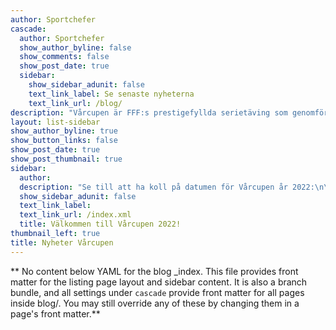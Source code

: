 ```yaml
---
author: Sportchefer
cascade:
  author: Sportchefer
  show_author_byline: false
  show_comments: false
  show_post_date: true
  sidebar:
    show_sidebar_adunit: false
    text_link_label: Se senaste nyheterna
    text_link_url: /blog/
description: "Vårcupen är FFF:s prestigefyllda serietäving som genomförs varje vår (därav namnet)."
layout: list-sidebar
show_author_byline: true
show_button_links: false
show_post_date: true
show_post_thumbnail: true
sidebar:
  author: 
  description: "Se till att ha koll på datumen för Vårcupen år 2022:\n\n- Torsdagen den 27 januari \n- Torsdagen den 24 febuari \n- Torsdagen den 31 mars \n- Torsdagen den 28 april \n- Torsdagen den 19 maj (segrare koras!)"
  show_sidebar_adunit: false
  text_link_label: 
  text_link_url: /index.xml
  title: Välkommen till Vårcupen 2022!
thumbnail_left: true
title: Nyheter Vårcupen
---
```


** No content below YAML for the blog _index. This file provides front matter for the listing page layout and sidebar content. It is also a branch bundle, and all settings under `cascade` provide front matter for all pages inside blog/. You may still override any of these by changing them in a page's front matter.**
